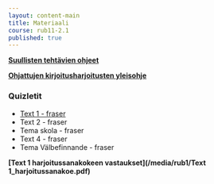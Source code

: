 ```yaml
---
layout: content-main
title: Materiaali
course: rub11-2.1
published: true
---
```

**[Suullisten tehtävien ohjeet](/media/rub5/Suullisen_ohjeet.pdf)**

**[Ohjattujen kirjoitusharjoitusten yleisohje](/media/rub3/OKH_ohje.pdf)**

### Quizletit

- [Text 1 - fraser](https://quizlet.com/_a2zbi1?x=1qqt&i=dz01n)
- Text 2 - fraser
- Tema skola - fraser
- Text 4 - fraser
- Tema Välbefinnande - fraser


**[Text 1 harjoitussanakokeen vastaukset](/media/rub1/Text 1_harjoitussanakoe.pdf)**
 
